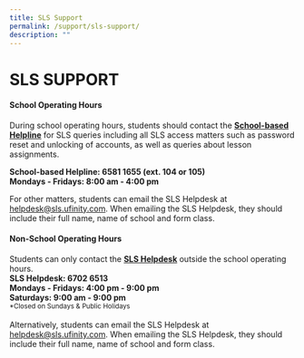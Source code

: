 ```yaml
---
title: SLS Support
permalink: /support/sls-support/
description: ""
---
```

<h1>SLS SUPPORT</h1>
<div>
<h4>School Operating Hours</h4>
<p>During school operating hours, students should contact the <strong><u>School-based Helpline</u></strong> for SLS queries including all SLS access matters such as password reset and unlocking of accounts, as well as queries about lesson assignments.</p>
<p><strong>School-based Helpline: 6581 1655 (ext. 104 or 105) <br>
Mondays - Fridays: 8:00 am - 4:00 pm </strong></p>
<p>For other matters, students can email the SLS Helpdesk at <a href="mailto:helpdesk@sls.ufinity.com">helpdesk@sls.ufinity.com</a>. When emailing the SLS Helpdesk, they should include their full name, name of school and form class.</p>
	
<h4>Non-School Operating Hours</h4>
<p>Students can only contact the <u><strong>SLS Helpdesk</strong></u> outside the school operating hours.<br>
<strong>SLS Helpdesk: 6702 6513<br>Mondays - Fridays: 4:00 pm - 9:00 pm<br>Saturdays: 9:00 am - 9:00 pm</strong><br><sub>*Closed on Sundays &amp; Public Holidays</sub><br><br>
Alternatively, students can email the SLS Helpdesk at <a href="mailto:helpdesk@sls.ufinity.com">helpdesk@sls.ufinity.com</a>. When emailing the SLS Helpdesk, they should include their full name, name of school and form class.</p></div>